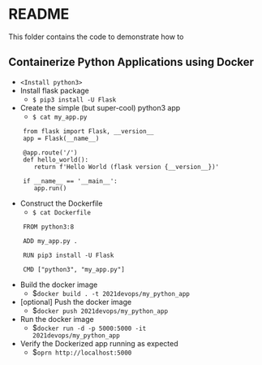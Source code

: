 # README
This folder contains the code to demonstrate how to

## Containerize Python Applications using Docker
- `<Install python3>`
- Install flask package
  -   <code>$ pip3 install -U Flask</code> 
- Create the simple (but super-cool) python3 app
  - <code>$ cat my_app.py</code>
```
    from flask import Flask, __version__ 
    app = Flask(__name__)

    @app.route('/')
    def hello_world():
       return f'Hello World (flask version {__version__})'

    if __name__ == '__main__':
       app.run()
```
- Construct the Dockerfile
  - <code>$ cat Dockerfile</code>
```
    FROM python3:8

    ADD my_app.py .

    RUN pip3 install -U Flask

    CMD ["python3", "my_app.py"]
```
- Build the docker image
  - $<code>docker build . -t 2021devops/my_python_app</code>																	
- [optional] Push the docker image
  - $<code>docker push 2021devops/my_python_app</code>
- Run the docker image
  - $<code>docker run -d -p 5000:5000 -it 2021devops/my_python_app</code>
- Verify the Dockerized app running as expected
  - $<code>oprn http://localhost:5000</code>
